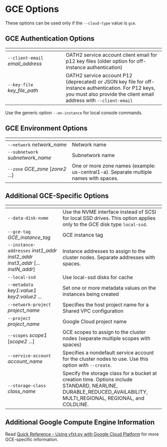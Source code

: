 # GCE Options 

These options can be used only if the `--cloud-type` value is `gce`. 

## GCE Authentication Options 

| <img width=500/>  | |
| ---------- | ------------------ |
| `--client-email` *email_address* | OATH2 service account client email for p12 key files (older option for off-instance authentication) |
| `--key-file` *key_file_path*  | OATH2 service account P12 (deprecated) or JSON key file for off-instance authentication. For P12 keys, you must also provide the client email address with `--client-email` |

Use the generic option `--on-instance` for local console commands. 

## GCE Environment Options

| <img width=300/> | |
| ---------- | ------------------ |
| `--network` *network_name* | Network name |
| `--subnetwork` *subnetwork_name* | Subnetwork name |
| `--zone` *GCE_zone* [*zone2* ...] | One or more zone names (example: us-central1-a). Separate multiple names with spaces. |

## Additional GCE-Specific Options 

| <img width=800/> | |
| ---------- | ------------------ |
| `--data-disk-nvme` | Use the NVME interface instead of SCSI for local SSD drives. This option applies only to the GCE disk type `local-ssd`. |
| `--gce-tag` *GCE_instance_tag* | GCE instance tag |
| `--instance-addresses` *inst1_addr* *inst2_addr* *inst3_addr* [... *instN_addr*] | Instance addresses to assign to the cluster nodes. Separate addresses with spaces.   |
| `--local-ssd`  | Use local-ssd disks for cache     |
| `--metadata` *key1*:*value1* *key2*:*value2* ... | Set one or more metadata values on the instances being created |
| `--network-project` *project_name* | Specifies the host project name for a Shared VPC configuration |
| `--project` *project_name* | Google Cloud project name |
| `--scopes` *scope1* [*scope2* ...] | GCE scopes to assign to the cluster nodes (separate multiple scopes with spaces) |
| `--service-account` *account_name* | Specifies a nondefault service account for the cluster nodes to use. Use this option with `--create`.    |
| `--storage-class` *class_name* | Specify the storage class for a bucket at creation time. Options include STANDARD, NEARLINE, DURABLE_REDUCED_AVAILABILITY, MULTI_REGIONAL, REGIONAL, and COLDLINE. |


## Additional Google Compute Engine Information

Read [Quick Reference - Using vfxt.py with Google Cloud Platform](gce_reference.md) for more GCE-specific information. 
